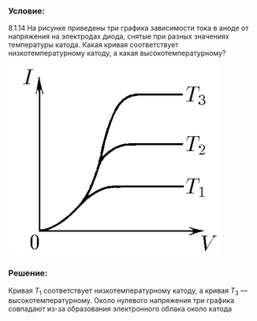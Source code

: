###  Условие:

$8.1.14$ На рисунке приведены три графика зависимости тока в аноде от напряжения на электродах диода, снятые при разных значениях температуры катода. Какая кривая соответствует низкотемпературному катоду, а какая высокотемпературному?

![К задаче $8.1.14$|431x389, 30%](../../img/8.1.14/8.1.14.png)

###  Решение:

Кривая $T_1$ соответствует низкотемпературному катоду, а кривая $T_3$ — высокотемпературному. Около нулевого напряжения три графика совпадают из-за образования электронного облака около катода